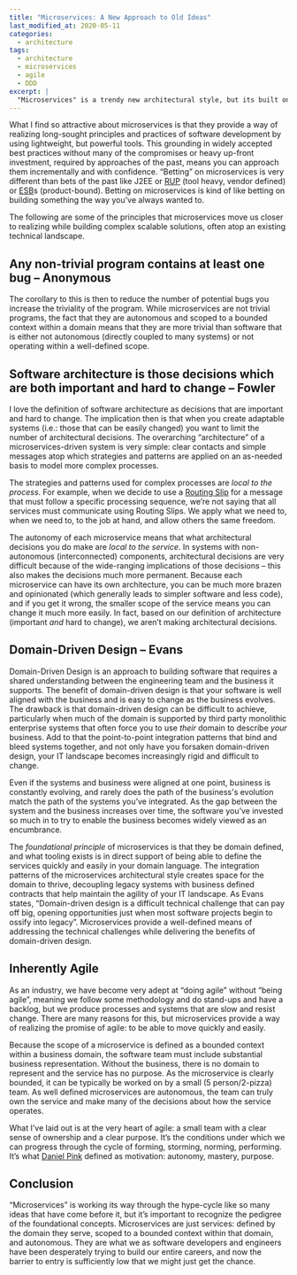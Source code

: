 ```yaml
---
title: "Microservices: A New Approach to Old Ideas"
last_modified_at: 2020-05-11
categories:
  - architecture
tags:
  - architecture
  - microservices
  - agile
  - DDD
excerpt: |
  "Microservices" is a trendy new architectural style, but its built on principles that have been around for decades that are widely accepted and well understood
---
```


What I find so attractive about microservices is that they provide a way of realizing long-sought principles and practices of software development by using lightweight, but powerful tools. This grounding in widely accepted best practices without many of the compromises or heavy up-front investment, required by approaches of the past, means you can approach them incrementally and with confidence. “Betting” on microservices is very different than bets of the past like J2EE or [RUP](https://en.wikipedia.org/wiki/Rational_Unified_Process) (tool heavy, vendor defined) or [ESB](https://en.wikipedia.org/wiki/Enterprise_service_bus)s (product-bound). Betting on microservices is kind of like betting on building something the way you’ve always wanted to.

The following are some of the principles that microservices move us closer to realizing while building complex scalable solutions, often atop an existing technical landscape. 

## Any non-trivial program contains at least one bug – Anonymous
The corollary to this is then to reduce the number of potential bugs you increase the triviality of the program. While microservices are not trivial programs, the fact that they are autonomous and scoped to a bounded context within a domain means that they are more trivial than software that is either not autonomous (directly coupled to many systems) or not operating within a well-defined scope.

## Software architecture is those decisions which are both important and hard to change – Fowler
I love the definition of software architecture as decisions that are important and hard to change. The implication then is that when you create adaptable systems (i.e.: those that can be easily changed) you want to limit the number of architectural decisions. The overarching “architecture” of a microservices-driven system is very simple: clear contacts and simple messages atop which strategies and patterns are applied on an as-needed basis to model more complex processes.

The strategies and patterns used for complex processes are _local to the process_. For example, when we decide to use a [Routing Slip](https://www.enterpriseintegrationpatterns.com/patterns/messaging/RoutingTable.html) for a message that must follow a specific processing sequence, we’re not saying that all services must communicate using Routing Slips. We apply what we need to, when we need to, to the job at hand, and allow others the same freedom.

The autonomy of each microservice means that what architectural decisions you do make are _local to the service_. In systems with non-autonomous (interconnected) components, architectural decisions are very difficult because of the wide-ranging implications of those decisions – this also makes the decisions much more permanent. Because each microservice can have its own architecture, you can be much more brazen and opinionated (which generally leads to simpler software and less code), and if you get it wrong, the smaller scope of the service means you can change it much more easily. In fact, based on our definition of architecture (important _and_ hard to change), we aren’t making architectural decisions.

## Domain-Driven Design – Evans
Domain-Driven Design is an approach to building software that requires a shared understanding between the engineering team and the business it supports. The benefit of domain-driven design is that your software is well aligned with the business and is easy to change as the business evolves. The drawback is that domain-driven design can be difficult to achieve, particularly when much of the domain is supported by third party monolithic enterprise systems that often force you to use _their_ domain to describe _your_ business. Add to that the point-to-point integration patterns that bind and bleed systems together, and not only have you forsaken domain-driven design, your IT landscape becomes increasingly rigid and difficult to change.

Even if the systems and business were aligned at one point, business is constantly evolving, and rarely does the path of the business's evolution match the path of the systems you’ve integrated. As the gap between the system and the business increases over time, the software you’ve invested so much in to try to enable the business becomes widely viewed as an encumbrance.

The _foundational principle_ of microservices is that they be domain defined, and what tooling exists is in direct support of being able to define the services quickly and easily in your domain language. The integration patterns of the microservices architectural style creates space for the domain to thrive, decoupling legacy systems with business defined contracts that help maintain the agility of your IT landscape. As Evans states, “Domain-driven design is a difficult technical challenge that can pay off big, opening opportunities just when most software projects begin to ossify into legacy”. Microservices provide a well-defined means of addressing the technical challenges while delivering the benefits of domain-driven design.

## Inherently Agile
As an industry, we have become very adept at “doing agile” without “being agile”, meaning we follow some methodology and do stand-ups and have a backlog, but we produce processes and systems that are slow and resist change. There are many reasons for this, but microservices provide a way of realizing the promise of agile: to be able to move quickly and easily.

Because the scope of a microservice is defined as a bounded context within a business domain, the software team must include substantial business representation. Without the business, there is no domain to represent and the service has no purpose. As the microservice is clearly bounded, it can be typically be worked on by a small (5 person/2-pizza) team. As well defined microservices are autonomous, the team can truly own the service and make many of the decisions about how the service operates.

What I’ve laid out is at the very heart of agile: a small team with a clear sense of ownership and a clear purpose. It’s the conditions under which we can progress through the cycle of forming, storming, norming, performing. It’s what [Daniel Pink](https://en.wikipedia.org/wiki/Drive:_The_Surprising_Truth_About_What_Motivates_Us) defined as motivation: autonomy, mastery, purpose.

## Conclusion
“Microservices” is working its way through the hype-cycle like so many ideas that have come before it, but it’s important to recognize the pedigree of the foundational concepts. Microservices are just services: defined by the domain they serve, scoped to a bounded context within that domain, and autonomous. They are what we as software developers and engineers have been desperately trying to build our entire careers, and now the barrier to entry is sufficiently low that we might just get the chance.
